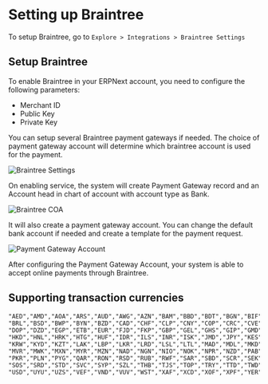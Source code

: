 <!-- add-breadcrumbs -->
# Setting up Braintree

To setup Braintree, go to `Explore > Integrations > Braintree Settings`

## Setup Braintree

To enable Braintree in your ERPNext account, you need to configure the following parameters:

- Merchant ID
- Public Key
- Private Key

You can setup several Braintree payment gateways if needed. The choice of payment gateway account will determine which braintree account is used for the payment.

![Braintree Settings](/docs/assets/img/setup/integrations/braintree_account.png)

On enabling service, the system will create Payment Gateway record and an Account head in chart of account with account type as Bank.

![Braintree COA](/docs/assets/img/setup/integrations/braintree_coa.png)

It will also create a payment gateway account. You can change the default bank account if needed and create a template for the payment request.

![Payment Gateway Account](/docs/assets/img/setup/integrations/payment_gateway_account_braintree.png)

After configuring the Payment Gateway Account, your system is able to accept online payments through Braintree.

## Supporting transaction currencies

```
"AED","AMD","AOA","ARS","AUD","AWG","AZN","BAM","BBD","BDT","BGN","BIF","BMD","BND","BOB",
"BRL","BSD","BWP","BYN","BZD","CAD","CHF","CLP","CNY","COP","CRC","CVE","CZK","DJF","DKK",
"DOP","DZD","EGP","ETB","EUR","FJD","FKP","GBP","GEL","GHS","GIP","GMD","GNF","GTQ","GYD",
"HKD","HNL","HRK","HTG","HUF","IDR","ILS","INR","ISK","JMD","JPY","KES","KGS","KHR","KMF",
"KRW","KYD","KZT","LAK","LBP","LKR","LRD","LSL","LTL","MAD","MDL","MKD","MNT","MOP","MUR",
"MVR","MWK","MXN","MYR","MZN","NAD","NGN","NIO","NOK","NPR","NZD","PAB","PEN","PGK","PHP",
"PKR","PLN","PYG","QAR","RON","RSD","RUB","RWF","SAR","SBD","SCR","SEK","SGD","SHP","SLL",
"SOS","SRD","STD","SVC","SYP","SZL","THB","TJS","TOP","TRY","TTD","TWD","TZS","UAH","UGX",
"USD","UYU","UZS","VEF","VND","VUV","WST","XAF","XCD","XOF","XPF","YER","ZAR","ZMK","ZWD"
```

